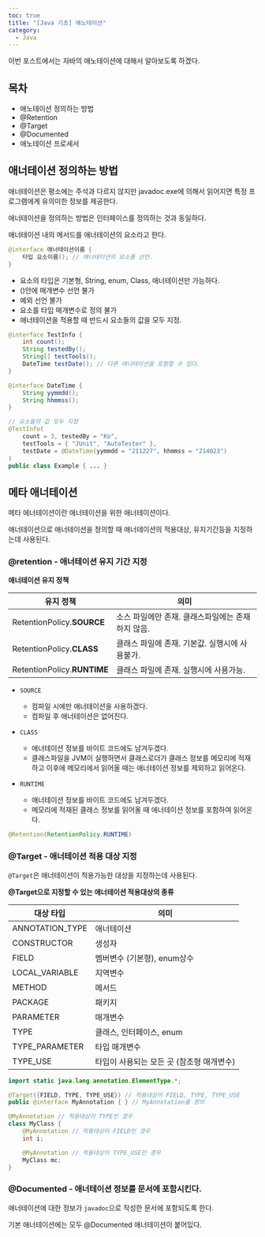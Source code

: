 ```yaml
---
toc: true
title: "[Java 기초] 애노테이션"
category:
  - Java
---
```


이번 포스트에서는 자바의 애노테이션에 대해서 알아보도록 하겠다.

## 목차
- 애노테이션 정의하는 방법
- @Retention
- @Target
- @Documented
- 애노테이션 프로세서

## 애너테이션 정의하는 방법
애너테이션은 평소에는 주석과 다르지 않지만 javadoc.exe에 의해서 읽어지면 특정 프로그램에게 유의미한 정보를 제공한다.

애너테이션을 정의하는 방법은 인터페이스를 정의하는 것과 동일하다.

애너테이션 내의 메서드를 애너테이션의 요소라고 한다.

```java
@interface 애너테이션이름 {
    타입 요소이름(); // 애너테이션의 요소를 선언.
}
```

- 요소의 타입은 기본형, String, enum, Class, 애너테이션만 가능하다.
- $($)안에 매개변수 선언 불가
- 예외 선언 불가
- 요소를 타입 매개변수로 정의 불가
- 애너테이션을 적용할 때 반드시 요소들의 값을 모두 지정.

```java
@interface TestInfo {
    int count();
    String testedBy();
    String[] testTools();
    DateTime testDate(); // 다른 애너테이션을 포함할 수 있다.
}

@interface DateTime {
    String yymmdd();
    String hhmmss();
}

// 요소들의 값 모두 지정
@TestInfo(
    count = 3, testedBy = "Ko",
    testTools = { "JUnit", "AutoTester" },
    testDate = @DateTime(yymmdd = "211227", hhmmss = "214023")
)
public class Example { ... }
```

## 메타 애너테이션
메타 에너테이션이란 애너테이션을 위한 애너테이션이다.

애너테이션으로 애너테이션을 정의할 때 애너테이션의 적용대상, 유지기간등을 지정하는데 사용된다.

### @retention - 애너테이션 유지 기간 지정

**애너테이션 유지 정책**

| 유지 정책 | 의미 |
|---|---|
| RetentionPolicy.**SOURCE** | 소스 파일에만 존재. 클래스파일에는 존재하지 않음. |
| RetentionPolicy.**CLASS** | 클래스 파일에 존재. 기본값. 실행시에 사용불가. |
| RetentionPolicy.**RUNTIME** | 클래스 파일에 존재. 실행시에 사용가능. |

- `SOURCE`
    - 컴파일 시에만 애너테이션을 사용하겠다.
    - 컴파일 후 애너테이션은 없어진다.

- `CLASS`
    - 애너테이션 정보를 바이트 코드에도 남겨두겠다.
    - 클래스파일을 JVM이 실행하면서 클래스로더가 클래스 정보를 메모리에 적재하고 이후에 메모리에서 읽어올 때는 애너테이션 정보를 제외하고 읽어온다.

- `RUNTIME`
    - 애너테이션 정보를 바이트 코드에도 남겨두겠다.
    - 메모리에 적재된 클래스 정보를 읽어올 때 에너테이션 정보를 포함하여 읽어온다.

```java
@Retention(RetentionPolicy.RUNTIME)
```

### @Target - 애너테이션 적용 대상 지정
`@Target`은 애너테이션이 적용가능한 대상을 지정하는데 사용된다.

**@Target으로 지정할 수 있는 애너테이션 적용대상의 종류**

| 대상 타입 | 의미 |
|---------|------|
| ANNOTATION_TYPE | 애너테이션 |
| CONSTRUCTOR | 생성자 |
| FIELD | 멤버변수 $($기본형), enum상수 |
| LOCAL_VARIABLE | 지역변수 |
| METHOD | 메서드 |
| PACKAGE | 패키지 |
| PARAMETER | 매개변수 |
| TYPE | 클래스, 인터페이스, enum |
| TYPE_PARAMETER | 타입 매개변수 |
| TYPE_USE | 타입이 사용되는 모든 곳 $($참조형 매개변수) |

```java
import static java.lang.annotation.ElementType.*;

@Target({FIELD, TYPE, TYPE_USE}) // 적용대상이 FIELD, TYPE, TYPE_USE
public @interface MyAnnotation { } // MyAnnotation을 정의

@MyAnnotation // 적용대상이 TYPE인 경우
class MyClass {
    @MyAnnotation // 적용대상이 FIELD인 경우
    int i;

    @MyAnnotation // 적용대상이 TYPE_USE인 경우
    MyClass mc;
}
```

### @Documented - 애너테이션 정보를 문서에 포함시킨다.
애너테이션에 대한 정보가 `javadoc`으로 작성한 문서에 포함되도록 한다.

기본 애너테이션에는 모두 @Documented 애너테이션이 붙어있다.
